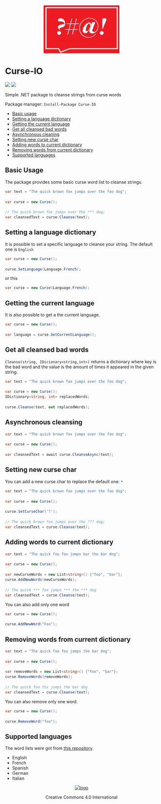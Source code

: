 <p align="center" >
    <a>
        <img alt="logo" src="Logo/logo.jpg" width="250">
    </a>
</p>

# Curse-IO

[![][build-img]][build]
[![][nuget-img]][nuget]

Simple .NET package to cleanse strings from curse words

Package manager: `Install-Package Curse-IO`

[build]:     https://ci.appveyor.com/project/VitorCioletti/curse-io
[build-img]: https://ci.appveyor.com/api/projects/status/nv34gc8sm0ds2cxj?svg=true
[nuget]:     https://www.nuget.org/packages/Curse-IO/
[nuget-img]: https://badge.fury.io/nu/curse-io.svg

[CurseWordRepository]: https://github.com/LDNOOBW/List-of-Dirty-Naughty-Obscene-and-Otherwise-Bad-Words

* [Basic usage](#basic-usage)
* [Setting a language dictionary](#setting-a-language-dictionary)
* [Getting the current language](#getting-the-current-language)
* [Get all cleansed bad words](#get-all-cleansed-bad-words)
* [Asynchronous cleaning](#asynchronous-cleaning)
* [Setting new curse char](#setting-new-curse-char) 
* [Adding words to current dictionary](#adding-words-to-current-dictionary)
* [Removing words from current dictionary](#removing-words-to-current-dictionary)
* [Supported languages](#supported-languages)



## Basic Usage
The package provides some basic curse word list to cleanse strings.

```cs
var text = "The quick brown fox jumps over the foo dog";

var curse = new Curse();

// The quick brown fox jumps over the *** dog;
var cleansedText = curse.Cleanse(text);

```

## Setting a language dictionary

It is possible to set a specific language to cleanse your string. The default one is `English`
```cs
var curse = new Curse();

curse.SetLanguage(Language.French);

```

or this

```cs
var curse = new Curse(Language.French);
```

## Getting the current language

It is also possible to get a the current language.
```cs
var curse = new Curse();

var language = curse.GetCurrentLanguage();

```

## Get all cleansed bad words
`Cleanse(string, IDicionary<string,int>)` returns a dictionary where key is the bad word and the value is the amount of times it appeared in the given string.

```cs
var text = "The quick brown fox jumps over the foo dog";

var curse = new Curse();
IDictionary<string, int> replacedWords;

curse.Cleanse(text, out replacedWords);

```

## Asynchronous cleansing


```cs
var text = "The quick brown fox jumps over the foo dog";

var curse = new Curse();

var cleansedText = await curse.CleanseAsync(text);

```

## Setting new curse char
You can add a new curse char to replace the default one: `*`

```cs
var text = "The quick brown fox jumps over the foo dog";

var curse = new Curse();

curse.SetCurseChar('?');

// The quick brown fox jumps over the ??? dog;
var cleansedText = curse.Cleanse(text);

```


## Adding words to current dictionary
```cs
var text = "The quick foo fox jumps bar the bar dog";

var curse = new Curse();

var newCurseWords = new List<string>() {"foo", "bar"};
curse.AddNewWords(newCurseWords);

// The quick *** fox jumps *** the *** dog
var cleansedText = curse.Cleanse(text);

```

You can also add only one word
```cs
var curse = new Curse();

curse.AddNewWord("Foo");
```

## Removing words from current dictionary
```cs
var text = "The quick foo fox jumps the bar dog";

var curse = new Curse();

var removeWords = new List<string>() {"foo", "bar"};
curse.RemoveWords(removeWords);

// The quick foo fox jumps the bar dog
var cleansedText = curse.Cleanse(text);

```

You can also remove only one word.
```cs
var curse = new Curse();

curse.RemoveWord("foo");
```

## Supported languages

The word lists were got from [this repository][CurseWordRepository].

- English
- French
- Spanish
- German
- Italian


<p align="center">
    <a href="http://creativecommons.org/licenses/by/4.0/">
        <img alt="logo" src="http://i.creativecommons.org/l/by/4.0/80x15.png">
    </a>
</p>
<p align="center">Creative Commons 4.0 International</p>
